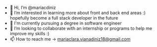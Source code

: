 - 👋 Hi, I’m @mariacdiniz
- 👀 I’m interested in learning more about front and back end areas :) hopefully become a full stack developer in the future
- 🌱 I'm currently pursuing a degree in software engineer
- 💞️ I’m looking to collaborate with an internship or programs to help me improve my skills :)
- 📫 How to reach me -> mariaclara.vianadiniz18@gmail.com

<!---
mariacdiniz/mariacdiniz is a ✨ special ✨ repository because its `README.md` (this file) appears on your GitHub profile.
You can click the Preview link to take a look at your changes.
--->
